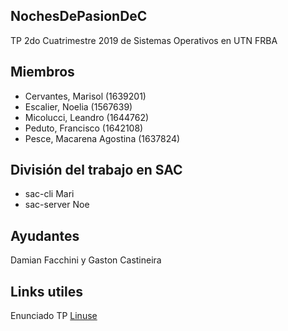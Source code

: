 ## NochesDePasionDeC ##

TP 2do Cuatrimestre 2019 de Sistemas Operativos en UTN FRBA

## Miembros ##

* Cervantes, Marisol (1639201)
* Escalier, Noelia (1567639)
* Micolucci, Leandro (1644762)
* Peduto, Francisco  (1642108)
* Pesce, Macarena Agostina  (1637824)

## División del trabajo en SAC ##
* sac-cli Mari
* sac-server Noe

## Ayudantes ##

Damian Facchini y Gaston Castineira

## Links utiles ##

Enunciado TP [Linuse]

[Linuse]: https://docs.google.com/document/d/1Spusiptdu1QeKhqGuN_1fqdpbyWV5gYmt72wedYtl3E/edit


